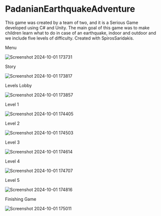 # PadanianEarthquakeAdventure
This game was created by a team of two, and it is a Serious Game developed using C# and Unity. The main goal of this game was to make children learn what to do in case of an earthquake, indoor and outdoor and we include five levels of difficulty. Created with SpirosSaridakis. 

Menu

![Screenshot 2024-10-01 173731](https://github.com/user-attachments/assets/0db7d7c8-b0cf-4d9a-8796-fad45e97ac08)

Story

![Screenshot 2024-10-01 173817](https://github.com/user-attachments/assets/cb449854-8756-4d15-9985-860a12342234)

Levels Lobby

![Screenshot 2024-10-01 173857](https://github.com/user-attachments/assets/9ccd3090-5a95-4f80-97c9-8e1b18a4fcc6)

Level 1

![Screenshot 2024-10-01 174405](https://github.com/user-attachments/assets/632a34dd-1ad5-4bb1-9c5f-9d008bc3679d)

Level 2

![Screenshot 2024-10-01 174503](https://github.com/user-attachments/assets/e3ef7b1d-6367-4b2f-b4b2-3b2b69de33c3)

Level 3

![Screenshot 2024-10-01 174614](https://github.com/user-attachments/assets/515972c9-fb99-42ed-b34e-7f6f11a2dbb9)

Level 4

![Screenshot 2024-10-01 174707](https://github.com/user-attachments/assets/7f61c74f-ee91-4704-8b01-22049613d880)

Level 5

![Screenshot 2024-10-01 174816](https://github.com/user-attachments/assets/f4b142d9-1e51-4bed-b3b8-4664d035c770)

Finishing Game

![Screenshot 2024-10-01 175011](https://github.com/user-attachments/assets/293f3267-16b3-45f6-abf9-13b1c14418cb)


